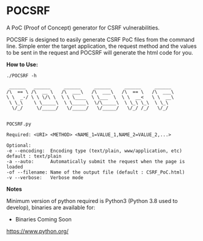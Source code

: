 # POCSRF
A PoC (Proof of Concept) generator for CSRF vulnerabilities. 

POCSRF is designed to easily generate CSRF PoC files from the command line. Simple enter the target application, the request method and the values to be sent in the request and POCSRF will generate the html code for you.

**How to Use:**
 
    ./POCSRF -h

     ______   ______     ______     ______     ______     ______  
    /\  == \ /\  __ \   /\  ___\   /\  ___\   /\  == \   /\  ___\ 
    \ \  _-/ \ \ \/\ \  \ \ \____  \ \___  \  \ \  __<   \ \  __\ 
     \ \_\    \ \_____\  \ \_____\  \/\_____\  \ \_\ \_\  \ \_\   
      \/_/     \/_____/   \/_____/   \/_____/   \/_/ /_/   \/_/   


    POCSRF.py

    Required: <URI> <METHOD> <NAME_1=VALUE_1,NAME_2=VALUE_2,...>

    Optional:  
    -e --encoding:  Encoding type (text/plain, www/application, etc) default : text/plain
    -a --auto:      Automatically submit the request when the page is loaded 
    -of --filename: Name of the output file (default : CSRF_PoC.html)
    -v --verbose:   Verbose mode

**Notes**

Minimum version of python required is Python3 (Python 3.8 used to develop), binaries are available for:
      
   - Binaries Coming Soon
   
https://www.python.org/
